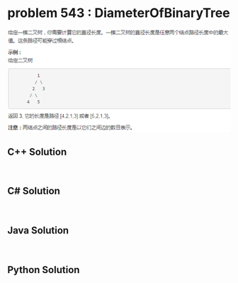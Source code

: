 
# problem 543 : DiameterOfBinaryTree

<img src="https://github.com/Peefy/PeefyLeetCode/blob/master/doc/501-600/543.DiameterOfBinaryTree/problem.png"/>

## C++ Solution

```c++



```

## C# Solution

```csharp



```

## Java Solution

```java



```

## Python Solution

```python



```





